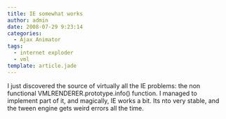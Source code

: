 ```yaml
---
title: IE somewhat works
author: admin
date: 2008-07-29 9:23:14
categories:
  - Ajax Animator
tags: 
  - internet exploder
  - vml
template: article.jade
---
```


I just discovered the source of virtually all the IE problems: the non functional VMLRENDERER.prototype.info() function. I managed to implement part of it, and magically, IE works a bit. Its nto very stable, and the tween engine gets weird errors all the time.
